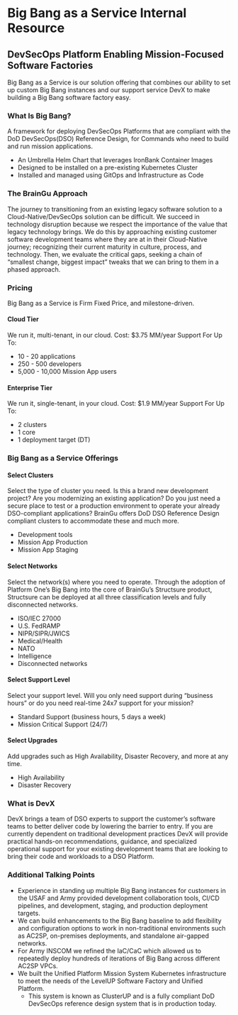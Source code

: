 # Big Bang as a Service Internal Resource
## DevSecOps Platform Enabling Mission-Focused Software Factories
Big Bang as a Service is our solution offering that combines our ability to set up custom Big Bang instances and our support service DevX to make building a Big Bang software factory easy.  
### What Is Big Bang?
A framework for deploying DevSecOps Platforms that are compliant with the DoD DevSecOps(DSO) Reference Design, for Commands who need to build and run mission applications.
- An Umbrella Helm Chart that leverages IronBank Container Images
- Designed to be installed on a pre-existing Kubernetes Cluster
- Installed and managed using GitOps and Infrastructure as Code
### The BrainGu Approach
The journey to transitioning from an existing legacy software solution to a Cloud-Native/DevSecOps solution can be difficult. We succeed in technology disruption because we respect the importance of the value that legacy technology brings. We do this by approaching existing customer software development teams where they are at in their Cloud-Native journey; recognizing their current maturity in culture, process, and technology. Then, we evaluate the critical gaps, seeking a chain of “smallest change, biggest impact” tweaks that we can bring to them in a phased approach. 
### Pricing
Big Bang as a Service is Firm Fixed Price, and milestone-driven.
#### Cloud Tier
We run it, multi-tenant, in our cloud. 
Cost: $3.75 MM/year
Support For Up To:
- 10 - 20 applications
- 250 - 500 developers
- 5,000 - 10,000 Mission App users
#### Enterprise Tier
We run it, single-tenant, in your cloud. 
Cost: $1.9 MM/year
Support For Up To:
- 2 clusters
- 1 core
- 1 deployment target (DT)
### Big Bang as a Service Offerings
#### Select Clusters
Select the type of cluster you need. Is this a brand new development project? Are you modernizing an existing application? Do you just need a secure place to test or a production environment to operate your already DSO-compliant applications? BrainGu offers DoD DSO Reference Design compliant clusters to accommodate these and much more.
- Development tools
- Mission App Production
- Mission App Staging
#### Select Networks
Select the network(s) where you need to operate. Through the adoption of Platform One’s Big Bang into the core of BrainGu’s Structsure product, Structsure can be deployed at all three classification levels and fully disconnected networks.
- ISO/IEC 27000
- U.S. FedRAMP
- NIPR/SIPR/JWICS
- Medical/Health
- NATO
- Intelligence
- Disconnected networks
#### Select Support Level
Select your support level. Will you only need support during “business hours” or do you need real-time 24x7 support for your mission?
- Standard Support (business hours, 5 days a week)
- Mission Critical Support (24/7)
#### Select Upgrades
Add upgrades such as High Availability, Disaster Recovery, and more at any time.
- High Availability
- Disaster Recovery
### What is DevX
DevX brings a team of DSO experts to support the customer’s software teams to better deliver code by lowering the barrier to entry. If you are currently dependent on traditional development practices DevX will provide practical hands-on recommendations, guidance, and specialized operational support for your existing development teams that are looking to bring their code and workloads to a DSO Platform. 
### Additional Talking Points
- Experience in standing up multiple Big Bang instances for customers in the USAF and Army provided development collaboration tools, CI/CD pipelines, and development, staging, and production deployment targets. 
- We can build enhancements to the Big Bang baseline to add flexibility and configuration options to work in non-traditional environments such as AC2SP, on-premises deployments, and standalone air-gapped networks. 
- For Army INSCOM we refined the IaC/CaC which allowed us to repeatedly deploy hundreds of iterations of Big Bang across different AC2SP VPCs.
- We built the Unified Platform Mission System Kubernetes infrastructure to meet the needs of the LevelUP Software Factory and Unified Platform. 
  - This system is known as ClusterUP and is a fully compliant DoD DevSecOps reference design system that is in production today. 

